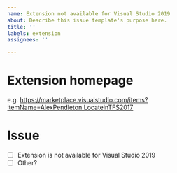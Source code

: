 ```yaml
---
name: Extension not available for Visual Studio 2019
about: Describe this issue template's purpose here.
title: ''
labels: extension
assignees: ''

---
```


# Extension homepage

e.g. https://marketplace.visualstudio.com/items?itemName=AlexPendleton.LocateinTFS2017

# Issue

- [ ] Extension is not available for Visual Studio 2019
- [ ] Other?
